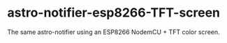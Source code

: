 # astro-notifier-esp8266-TFT-screen
The same astro-notifier using an ESP8266 NodemCU + TFT color screen.
